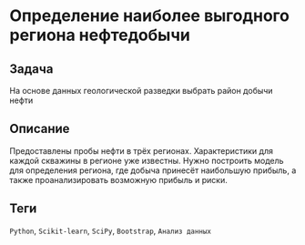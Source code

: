 # Определение наиболее выгодного региона нефтедобычи

## Задача 
На основе данных геологической разведки выбрать район добычи нефти

## Описание
Предоставлены пробы нефти в трёх регионах. Характеристики для каждой скважины в регионе уже известны. Нужно построить модель для определения региона, где добыча принесёт наибольшую прибыль, а также проанализировать возможную прибыль и риски.

## Теги
`Python`, `Scikit-learn`, `SciPy`, `Bootstrap`, `Анализ данных`
